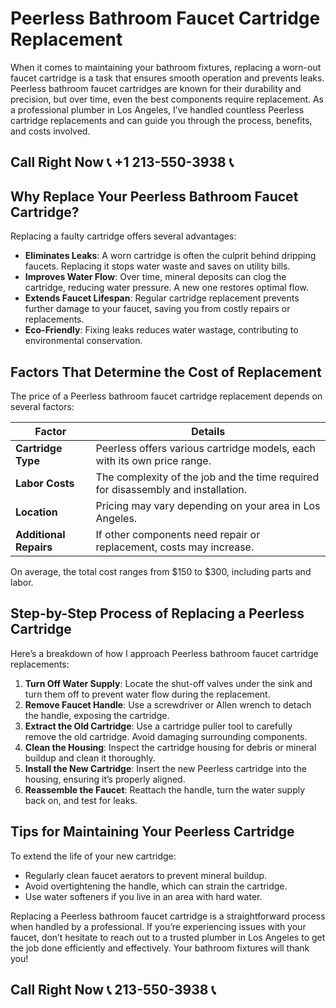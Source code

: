 # Peerless Bathroom Faucet Cartridge Replacement  

When it comes to maintaining your bathroom fixtures, replacing a worn-out faucet cartridge is a task that ensures smooth operation and prevents leaks. Peerless bathroom faucet cartridges are known for their durability and precision, but over time, even the best components require replacement. As a professional plumber in Los Angeles, I’ve handled countless Peerless cartridge replacements and can guide you through the process, benefits, and costs involved.  

## Call Right Now 📞 +1 213-550-3938 📞

## Why Replace Your Peerless Bathroom Faucet Cartridge?  

Replacing a faulty cartridge offers several advantages:  
- **Eliminates Leaks**: A worn cartridge is often the culprit behind dripping faucets. Replacing it stops water waste and saves on utility bills.  
- **Improves Water Flow**: Over time, mineral deposits can clog the cartridge, reducing water pressure. A new one restores optimal flow.  
- **Extends Faucet Lifespan**: Regular cartridge replacement prevents further damage to your faucet, saving you from costly repairs or replacements.  
- **Eco-Friendly**: Fixing leaks reduces water wastage, contributing to environmental conservation.  

## Factors That Determine the Cost of Replacement  

The price of a Peerless bathroom faucet cartridge replacement depends on several factors:  

| **Factor**                | **Details**                                                                 |  
|---------------------------|-----------------------------------------------------------------------------|  
| **Cartridge Type**         | Peerless offers various cartridge models, each with its own price range.   |  
| **Labor Costs**            | The complexity of the job and the time required for disassembly and installation.|  
| **Location**               | Pricing may vary depending on your area in Los Angeles.                    |  
| **Additional Repairs**     | If other components need repair or replacement, costs may increase.        |  

On average, the total cost ranges from $150 to $300, including parts and labor.  

## Step-by-Step Process of Replacing a Peerless Cartridge  

Here’s a breakdown of how I approach Peerless bathroom faucet cartridge replacements:  

1. **Turn Off Water Supply**: Locate the shut-off valves under the sink and turn them off to prevent water flow during the replacement.  
2. **Remove Faucet Handle**: Use a screwdriver or Allen wrench to detach the handle, exposing the cartridge.  
3. **Extract the Old Cartridge**: Use a cartridge puller tool to carefully remove the old cartridge. Avoid damaging surrounding components.  
4. **Clean the Housing**: Inspect the cartridge housing for debris or mineral buildup and clean it thoroughly.  
5. **Install the New Cartridge**: Insert the new Peerless cartridge into the housing, ensuring it’s properly aligned.  
6. **Reassemble the Faucet**: Reattach the handle, turn the water supply back on, and test for leaks.  

## Tips for Maintaining Your Peerless Cartridge  

To extend the life of your new cartridge:  
- Regularly clean faucet aerators to prevent mineral buildup.  
- Avoid overtightening the handle, which can strain the cartridge.  
- Use water softeners if you live in an area with hard water.  

Replacing a Peerless bathroom faucet cartridge is a straightforward process when handled by a professional. If you’re experiencing issues with your faucet, don’t hesitate to reach out to a trusted plumber in Los Angeles to get the job done efficiently and effectively. Your bathroom fixtures will thank you!
## Call Right Now 📞 213-550-3938 📞